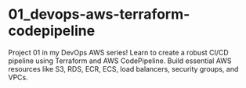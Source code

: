 # 01_devops-aws-terraform-codepipeline
Project 01 in my DevOps AWS series! Learn to create a robust CI/CD pipeline using Terraform and AWS CodePipeline. Build essential AWS resources like S3, RDS, ECR, ECS, load balancers, security groups, and VPCs.

